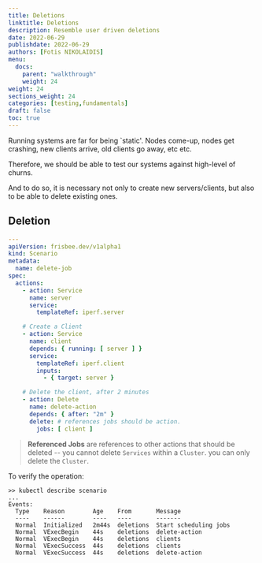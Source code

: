 ```yaml
---
title: Deletions
linktitle: Deletions
description: Resemble user driven deletions
date: 2022-06-29
publishdate: 2022-06-29
authors: [Fotis NIKOLAIDIS]
menu:
  docs:
    parent: "walkthrough"
    weight: 24
weight: 24
sections_weight: 24
categories: [testing,fundamentals]
draft: false
toc: true
---
```




Running systems are far for being `static'. Nodes come-up, nodes get crashing, new clients arrive, old clients go away, etc etc.

Therefore, we should be able to test our systems against high-level of churns. 

And to do so, it is necessary not only to create new servers/clients, but also to be able to delete existing ones. 



## Deletion


```yaml
---
apiVersion: frisbee.dev/v1alpha1
kind: Scenario
metadata:
  name: delete-job
spec:
  actions:
    - action: Service
      name: server
      service:
        templateRef: iperf.server

    # Create a Client
    - action: Service
      name: client
      depends: { running: [ server ] }
      service:
        templateRef: iperf.client
        inputs:
          - { target: server }

    # Delete the client, after 2 minutes
    - action: Delete
      name: delete-action
      depends: { after: "2m" }
      delete: # references jobs should be action.
        jobs: [ client ]
```



> **Referenced Jobs** are references to other actions that should be deleted -- you cannot delete `Services` within a `Cluster`. you can only delete the `Cluster`.





To verify the operation:

```shell
>> kubectl describe scenario
...
Events:
  Type    Reason        Age    From       Message
  ----    ------        ----   ----       -------
  Normal  Initialized   2m44s  deletions  Start scheduling jobs
  Normal  VExecBegin    44s    deletions  delete-action
  Normal  VExecBegin    44s    deletions  clients
  Normal  VExecSuccess  44s    deletions  clients
  Normal  VExecSuccess  44s    deletions  delete-action
```






